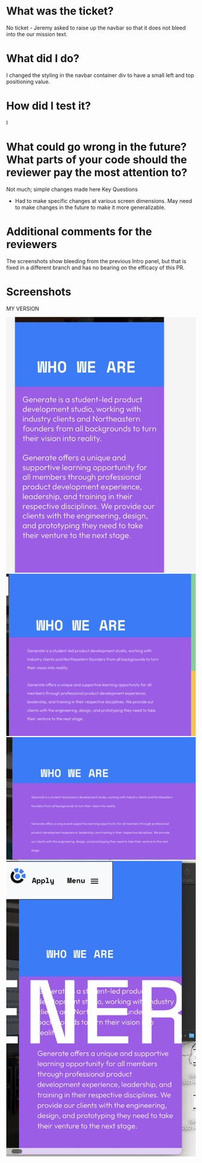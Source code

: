 
 # What was the ticket?

No ticket - Jeremy asked to raise up the navbar so that it does not bleed into the our mission text.
 
 # What did I do?
 
 I changed the styling in the navbar container div to have a small left and top positioning value.
 
 # How did I test it?
 
 I 

 # What could go wrong in the future? What parts of your code should the reviewer pay the most attention to?
 

 Not much; simple changes made here
 Key Questions
 - Had to make specific changes at various screen dimensions. May need to make changes in the future to make it more generalizable.
 
 # Additional comments for the reviewers

 The screenshots show bleeding from the previous Intro panel, but that is fixed in a different branch and has no bearing
 on the efficacy of this PR.

 
 # Screenshots

 MY VERSION

 ![alt text](../public/images/PRImages/Screenshot%202023-04-06%20at%201.38.08%20AM.png)
 ![alt text](../public/images/PRImages/Screenshot%202023-04-06%20at%201.38.49%20AM.png)
 ![alt text](../public/images/PRImages/Screenshot%202023-04-06%20at%201.39.24%20AM.png)
 ![alt text](../public/images/PRImages/Screenshot%202023-04-06%20at%201.39.36%20AM.png)

